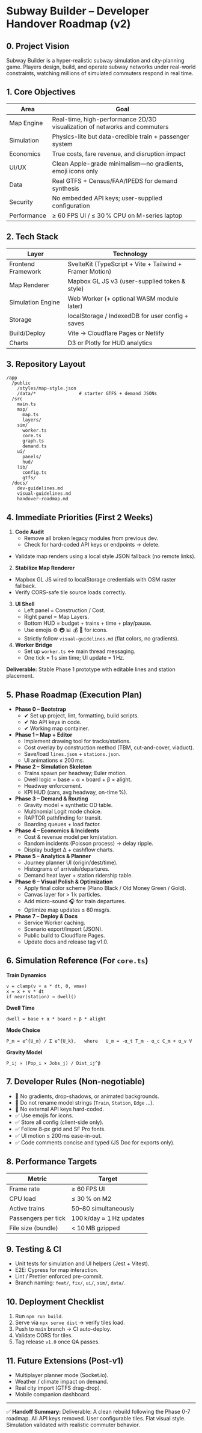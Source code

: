 # Subway Builder – Developer Handover Roadmap (v2)

## 0. Project Vision

Subway Builder is a hyper-realistic subway simulation and city-planning game. Players design, build, and operate subway networks under real-world constraints, watching millions of simulated commuters respond in real time.

## 1. Core Objectives

| Area | Goal |
| --- | --- |
| Map Engine | Real-time, high-performance 2D/3D visualization of networks and commuters |
| Simulation | Physics-lite but data-credible train + passenger system |
| Economics | True costs, fare revenue, and disruption impact |
| UI/UX | Clean Apple-grade minimalism—no gradients, emoji icons only |
| Data | Real GTFS + Census/FAA/IPEDS for demand synthesis |
| Security | No embedded API keys; user-supplied configuration |
| Performance | ≥ 60 FPS UI / ≤ 30 % CPU on M-series laptop |

## 2. Tech Stack

| Layer | Technology |
| --- | --- |
| Frontend Framework | SvelteKit (TypeScript + Vite + Tailwind + Framer Motion) |
| Map Renderer | Mapbox GL JS v3 (user-supplied token & style) |
| Simulation Engine | Web Worker (+ optional WASM module later) |
| Storage | localStorage / IndexedDB for user config + saves |
| Build/Deploy | Vite → Cloudflare Pages or Netlify |
| Charts | D3 or Plotly for HUD analytics |

## 3. Repository Layout

```
/app
  /public
    /styles/map-style.json
    /data/*                # starter GTFS + demand JSONs
  /src
    main.ts
    map/
      map.ts
      layers/
    sim/
      worker.ts
      core.ts
      graph.ts
      demand.ts
    ui/
      panels/
      hud/
    lib/
      config.ts
      gtfs/
  /docs/
    dev-guidelines.md
    visual-guidelines.md
    handover-roadmap.md
```

## 4. Immediate Priorities (First 2 Weeks)

1. **Code Audit**
   - Remove all broken legacy modules from previous dev.
   - Check for hard-coded API keys or endpoints → delete.
  - Validate map renders using a local style JSON fallback (no remote links).
2. **Stabilize Map Renderer**
  - Mapbox GL JS wired to localStorage credentials with OSM raster fallback.
  - Verify CORS-safe tile source loads correctly.
3. **UI Shell**
   - Left panel = Construction / Cost.
   - Right panel = Map Layers.
   - Bottom HUD = budget + trains + time + play/pause.
   - Use emojis ⚙️ 🚇 📊 💰 🧭 for icons.
   - Strictly follow `visual-guidelines.md` (flat colors, no gradients).
4. **Worker Bridge**
   - Set up `worker.ts` ↔ main thread messaging.
   - One tick = 1 s sim time; UI update = 1 Hz.

**Deliverable:** Stable Phase 1 prototype with editable lines and station placement.

## 5. Phase Roadmap (Execution Plan)

- **Phase 0 – Bootstrap**
  - ✔ Set up project, lint, formatting, build scripts.
  - ✔ No API keys in code.
  - ✔ Working map container.
- **Phase 1 – Map + Editor**
  - Implement drawing tool for tracks/stations.
  - Cost overlay by construction method (TBM, cut-and-cover, viaduct).
  - Save/load `lines.json` + `stations.json`.
  - UI animations ≤ 200 ms.
- **Phase 2 – Simulation Skeleton**
  - Trains spawn per headway; Euler motion.
  - Dwell logic = base + α × board + β × alight.
  - Headway enforcement.
  - KPI HUD (cars, avg headway, on-time %).
- **Phase 3 – Demand & Routing**
  - Gravity model + synthetic OD table.
  - Multinomial Logit mode choice.
  - RAPTOR pathfinding for transit.
  - Boarding queues + load factor.
- **Phase 4 – Economics & Incidents**
  - Cost & revenue model per km/station.
  - Random incidents (Poisson process) → delay ripple.
  - Display budget Δ + cashflow charts.
- **Phase 5 – Analytics & Planner**
  - Journey planner UI (origin/dest/time).
  - Histograms of arrivals/departures.
  - Demand heat layer + station ridership table.
- **Phase 6 – Visual Polish & Optimization**
  - Apply final color scheme (Piano Black / Old Money Green / Gold).
  - Canvas layer for > 1 k particles.
  - Add micro-sound 🎧 for train departures.
  - Optimize map updates ≤ 60 msg/s.
- **Phase 7 – Deploy & Docs**
  - Service Worker caching.
  - Scenario export/import (JSON).
  - Public build to Cloudflare Pages.
  - Update docs and release tag v1.0.

## 6. Simulation Reference (For `core.ts`)

**Train Dynamics**

```
v = clamp(v + a * dt, 0, vmax)
x = x + v * dt
if near(station) → dwell()
```

**Dwell Time**

```
dwell = base + α * board + β * alight
```

**Mode Choice**

```
P_m = e^{U_m} / Σ e^{U_k},   where   U_m = -α_t T_m - α_c C_m + α_v V
```

**Gravity Model**

```
P_ij ∝ (Pop_i × Jobs_j) / Dist_ij^β
```

## 7. Developer Rules (Non-negotiable)

- 🚫 No gradients, drop-shadows, or animated backgrounds.
- 🚫 Do not rename model strings (`Train`, `Station`, `Edge` …).
- 🚫 No external API keys hard-coded.
- ✅ Use emojis for icons.
- ✅ Store all config (client-side only).
- ✅ Follow 8-px grid and SF Pro fonts.
- ✅ UI motion ≤ 200 ms ease-in-out.
- ✅ Code comments concise and typed (JS Doc for exports only).

## 8. Performance Targets

| Metric | Target |
| --- | --- |
| Frame rate | ≥ 60 FPS UI |
| CPU load | ≤ 30 % on M2 |
| Active trains | 50–80 simultaneously |
| Passengers per tick | 100 k/day ≈ 1 Hz updates |
| File size (bundle) | < 10 MB gzipped |

## 9. Testing & CI

- Unit tests for simulation and UI helpers (Jest + Vitest).
- E2E: Cypress for map interaction.
- Lint / Prettier enforced pre-commit.
- Branch naming: `feat/`, `fix/`, `ui/`, `sim/`, `data/`.

## 10. Deployment Checklist

1. Run `npm run build`.
2. Serve via `npx serve dist` → verify tiles load.
3. Push to `main` branch → CI auto-deploy.
4. Validate CORS for tiles.
5. Tag release `v1.0` once QA passes.

## 11. Future Extensions (Post-v1)

- Multiplayer planner mode (Socket.io).
- Weather / climate impact on demand.
- Real city import (GTFS drag-drop).
- Mobile companion dashboard.

---

✅ **Handoff Summary:** Deliverable: A clean rebuild following the Phase 0-7 roadmap. All API keys removed. User configurable tiles. Flat visual style. Simulation validated with realistic commuter behavior.
